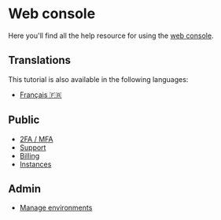 # Web console

Here you'll find all the help resource for using the [web console](https://cloud.comwork.io).

## Translations

This tutorial is also available in the following languages:
* [Français 🇫🇷](../translations/fr/console/README.md)

## Public

* [2FA / MFA](./public/2FA.md)
* [Support](./public/support.md)
* [Billing](./public/billing.md)
* [Instances](./public/instances.md)

## Admin

* [Manage environments](./admin/environments.md)
